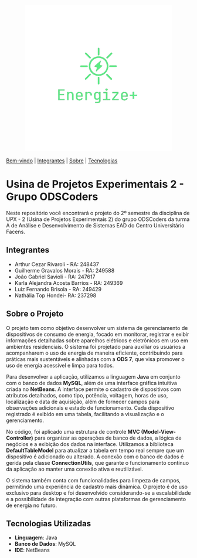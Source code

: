 <p align="center">
  <img src="/img/gmail_profile_400x400-removebg-preview.png" alt="">
</p> 

[Bem-vindo](#Usina-de-Projetos-Experimentais-2---Grupo-ODSCoders) | 
[Integrantes](#Integrantes) | 
[Sobre](#Sobre-o-Projeto) | [Tecnologias](#Tecnologias-Utilizadas)


# Usina de Projetos Experimentais 2 - Grupo ODSCoders
Neste repositório você encontrará o projeto do 2º semestre da disciplina de UPX - 2 (Usina de Projetos Experimentais 2) do grupo ODSCoders da turma A de Análise e Desenvolvimento de Sistemas EAD do Centro Universitário Facens.

## Integrantes
* Arthur Cezar Rivaroli - RA: 248437<br>
* Guilherme Gravalos Morais - RA: 249588<br>
* João Gabriel Savioli - RA: 247617 <br>
* Karla Alejandra Acosta Barrios - RA: 249369 <br>
* Luiz Fernando Brisola - RA: 249429 <br>
* Nathália Top Hondei- RA: 237298 <br>

## Sobre o Projeto

O projeto tem como objetivo desenvolver um sistema de gerenciamento de dispositivos de consumo de energia, focado em monitorar, registrar e exibir informações detalhadas sobre aparelhos elétricos e eletrônicos em uso em ambientes residenciais. O sistema foi projetado para auxiliar os usuários a acompanharem o uso de energia de maneira eficiente, contribuindo para práticas mais sustentáveis e alinhadas com a **ODS 7**, que visa promover o uso de energia acessível e limpa para todos.

Para desenvolver a aplicação, utilizamos a linguagem **Java** em conjunto com o banco de dados **MySQL**, além de uma interface gráfica intuitiva criada no **NetBeans**. A interface permite o cadastro de dispositivos com atributos detalhados, como tipo, potência, voltagem, horas de uso, localização e data de aquisição, além de fornecer campos para observações adicionais e estado de funcionamento. Cada dispositivo registrado é exibido em uma tabela, facilitando a visualização e o gerenciamento.

No código, foi aplicado uma estrutura de controle **MVC (Model-View-Controller)** para organizar as operações de banco de dados, a lógica de negócios e a exibição dos dados na interface. Utilizamos a biblioteca **DefaultTableModel** para atualizar a tabela em tempo real sempre que um dispositivo é adicionado ou alterado. A conexão com o banco de dados é gerida pela classe **ConnectionUtils**, que garante o funcionamento contínuo da aplicação ao manter uma conexão ativa e reutilizável.

O sistema também conta com funcionalidades para limpeza de campos, permitindo uma experiência de cadastro mais dinâmica. O projeto é de uso exclusivo para desktop e foi desenvolvido considerando-se a escalabilidade e a possibilidade de integração com outras plataformas de gerenciamento de energia no futuro.

## Tecnologias Utilizadas

* **Linguagem**: Java
* **Banco de Dados**: MySQL
* **IDE**: NetBeans
